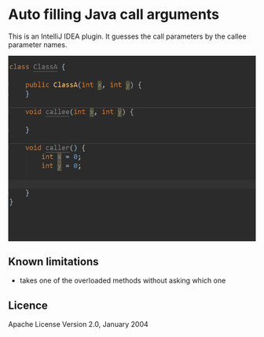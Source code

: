 Auto filling Java call arguments
================================

This is an IntelliJ IDEA plugin. It guesses the call parameters by the callee parameter names.

<img src="demo.gif" alt="demo" title="demo" align="center"/>

Known limitations
-----------------
* takes one of the overloaded methods without asking which one

Licence
-------
Apache License Version 2.0, January 2004
